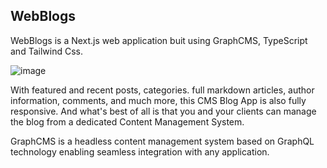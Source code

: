 ## WebBlogs

WebBlogs is a Next.js web application buit using GraphCMS, TypeScript and Tailwind Css.

![image](https://user-images.githubusercontent.com/78202013/141316100-eebfeb1d-0f51-4716-a703-73c0d9033fe4.png)

With featured and recent posts, categories. full markdown articles, author information, comments, and much more, this CMS Blog App is also fully responsive. And what's best of all is that you and your clients can manage the blog from a dedicated Content Management System.

GraphCMS is a headless content management system based on GraphQL technology enabling seamless integration with any application.


